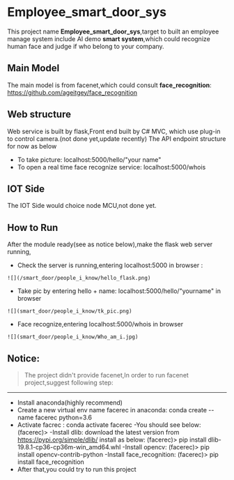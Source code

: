 # Employee_smart_door_sys

This project name **Employee_smart_door_sys**,target to built an employee manage system include AI demo **smart system**,which could recognize human face and judge if 
who belong to your company.

## Main Model

The main model is from facenet,which could consult **face_recognition**:
https://github.com/ageitgey/face_recognition

## Web structure
Web service is built by flask,Front end built by C# MVC,
which use plug-in to control camera.(not done yet,update recently)
The API endpoint structure for now as below
- To take picture: 
   localhost:5000/hello/"your name"
- To open a real time face recognize service:
   localhost:5000/whois
## IOT Side
The IOT Side would choice node MCU,not done yet.

## How to Run
After the module ready(see as notice below),make the flask web server running,

- Check the server is running,entering localhost:5000 in browser :
```
![](/smart_door/people_i_know/hello_flask.png)
```
- Take pic by entering hello + name: localhost:5000/hello/"yourname" in browser
```
![](smart_door/people_i_know/tk_pic.png)
```

- Face recognize,entering localhost:5000/whois in browser
```
![](smart_door/people_i_know/Who_am_i.jpg)
```

## Notice:
>The project didn't provide facenet,In order  to run facenet project,suggest following step: 
--------------------------------------------------

- Install anaconda(highly recommend)
- Create a new virtual env name facerec in anaconda:
   conda create --name facerec python=3.6
- Activate facrec  :
   conda activate facerec
-You should see below:
  (facerec)>
 -Install dlib:
  download the latest version from https://pypi.org/simple/dlib/
  install as below:
 (facerec)> pip install dlib-19.8.1-cp36-cp36m-win_amd64.whl
-Install opencv:
 (facerec)> pip install opencv-contrib-python
-Install face_recognition:
 (facerec)> pip install face_recognition
- After that,you could try to run this project
